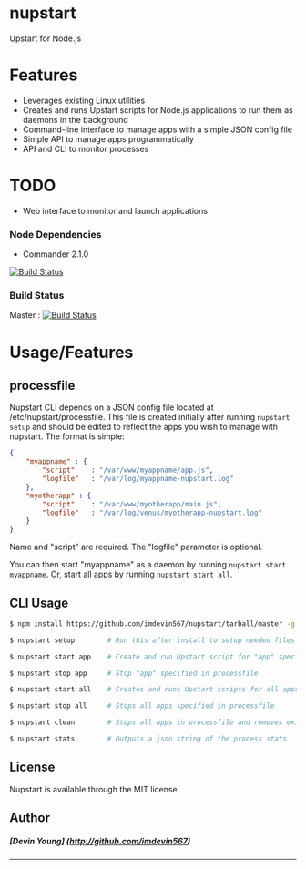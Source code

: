 nupstart
========

Upstart for Node.js

Features
========
- Leverages existing Linux utilities
- Creates and runs Upstart scripts for Node.js applications to run them as daemons in the background
- Command-line interface to manage apps with a simple JSON config file
- Simple API to manage apps programmatically
- API and CLI to monitor processes
 

TODO
=====
- Web interface to monitor and launch applications

### Node Dependencies
- Commander 2.1.0

[![Build Status](https://david-dm.org/imdevin567/nupstart.png)](https://david-dm.org/imdevin567/nupstart)

### Build Status

Master : [![Build Status](https://api.travis-ci.org/imdevin567/nupstart.png?branch=master)](https://travis-ci.org/imdevin567/nupstart)

# Usage/Features

processfile
----------
Nupstart CLI depends on a JSON config file located at /etc/nupstart/processfile. This file is created initially after running `nupstart setup` and should be edited to reflect the apps you wish to manage with nupstart. The format is simple:

```json
{
    "myappname" : {
    	"script" 	: "/var/www/myappname/app.js",
		"logfile" 	: "/var/log/myappname-nupstart.log"
	},
	"myotherapp" : {
		"script"	: "/var/www/myotherapp/main.js",
		"logfile"	: "/var/log/venus/myotherapp-nupstart.log"
	}
}
```
Name and "script" are required. The "logfile" parameter is optional. 

You can then start "myappname" as a daemon by running `nupstart start myappname`. Or, start all apps by running `nupstart start all`.

CLI Usage
----------
```bash
$ npm install https://github.com/imdevin567/nupstart/tarball/master -g     # Install nupstart globally

$ nupstart setup        # Run this after install to setup needed files and directories

$ nupstart start app    # Create and run Upstart script for "app" specified in processfile

$ nupstart stop app     # Stop "app" specified in processfile

$ nupstart start all    # Creates and runs Upstart scripts for all apps specified in processfile

$ nupstart stop all     # Stops all apps specified in processfile

$ nupstart clean        # Stops all apps in processfile and removes existing Upstart scripts

$ nupstart stats		# Outputs a json string of the process stats
```

License
-----
Nupstart is available through the MIT license.

Author
------
##### [Devin Young] (http://github.com/imdevin567)
------------
